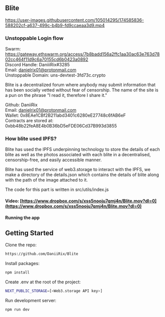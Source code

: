 ## Blite



https://user-images.githubusercontent.com/105014295/174585836-588202cf-a637-499c-b4b9-fd9ccaeaa3d9.mp4



### Unstoppable Login flow

Swarm: https://gateway.ethswarm.org/access/7b8badd156a2ffc1aa30ac63e763d7802cc464f11d9c6a70155cd6b0423a0892</br>
Discord Handle: DaniiiRix#3285<br />
Email: danielrix01@protonmail.com<br />
Unstoppable Domain: uns-devtest-3fd73c.crypto

Blite is a decentralized forum where anybody may submit information that has been socially vetted without fear of censorship. The name of the site is a pun on the phrase "I read it, therefore I share it."

Github: DaniiRix <br/>
Email: danielrix01@protonmail.com <br/>
Wallet: 0x8EAe1CBf2B211abd3401c6280eE27748c6fAB6eF <br/>
Contracts are stored at: 0xbb48b22feA8E4b0B36bD5eFDE06Cd37B993d3855

### How blite used IPFS?

Blite has used the IPFS underpinning technology to store the details of each blite as well as the photos associated with each blite in a decentralised, censorship-free, and easily accessible manner.

Blite has used the service of web3.storage to interact with the IPFS, we make a directory of the details.json which contains the details of blite along with the path of the image attached to it.

The code for this part is written in src/utils/index.js

#### Video: [https://www.dropbox.com/s/xss5nooju7qmj4n/Blite.mov?dl=0](https://www.dropbox.com/s/xss5nooju7qmj4n/Blite.mov?dl=0)

#### Running the app

## Getting Started

Clone the repo:

```bash
https://github.com/DaniiRix/Blite
```

Install packages:

```bash
npm install
```

Create .env at the root of the project:

```bash
NEXT_PUBLIC_STORAGE=[<Web3.storage API key>]
```

Run development server:

```bash
npm run dev
```
